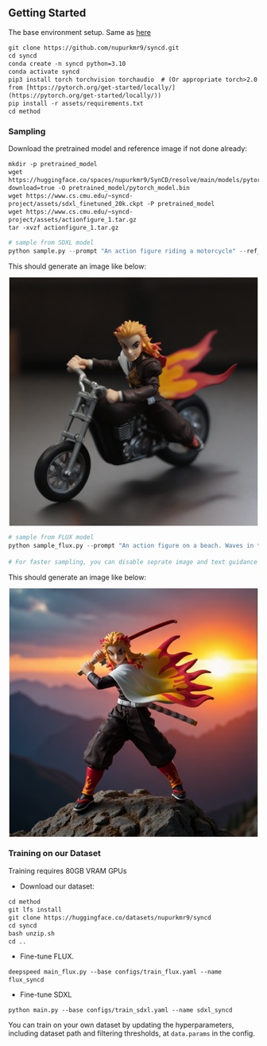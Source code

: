 ## Getting Started

The base environment setup. Same as [here](https://github.com/nupurkmr9/syncd/blob/main/README.md#getting-started)

```
git clone https://github.com/nupurkmr9/syncd.git
cd syncd
conda create -n syncd python=3.10
conda activate syncd
pip3 install torch torchvision torchaudio  # (Or appropriate torch>2.0 from [https://pytorch.org/get-started/locally/](https://pytorch.org/get-started/locally/))
pip install -r assets/requirements.txt
cd method
```

### Sampling

Download the pretrained model and reference image if not done already:
```
mkdir -p pretrained_model
wget https://huggingface.co/spaces/nupurkmr9/SynCD/resolve/main/models/pytorch_model.bin?download=true -O pretrained_model/pytorch_model.bin
wget https://www.cs.cmu.edu/~syncd-project/assets/sdxl_finetuned_20k.ckpt -P pretrained_model
wget https://www.cs.cmu.edu/~syncd-project/assets/actionfigure_1.tar.gz
tar -xvzf actionfigure_1.tar.gz
```


```python
# sample from SDXL model
python sample.py --prompt "An action figure riding a motorcycle" --ref_images actionfigure_1 --ref_category "action figure" --finetuned_path pretrained_model/sdxl_finetuned_20k.ckpt
```

This should generate an image like below:

<p align="center">
<img src='../assets/sample_sdxl.jpg' align="center" width=500>
</p>

```python
# sample from FLUX model
python sample_flux.py --prompt "An action figure on a beach. Waves in the background. Realistic shot." --ref_images actionfigure_1 --finetuned_path pretrained_model/pytorch_model.bin --numref 3 --true_cfg_scale 1.5

# For faster sampling, you can disable seprate image and text guidance by setting true_cfg_scale to 1.0. 
```

This should generate an image like below:

<p align="center">
<img src='../assets/sample_flux.jpg' align="center" width=500>
</p>

### Training on our Dataset

Training requires 80GB VRAM GPUs

* Download our dataset:

```
cd method
git lfs install
git clone https://huggingface.co/datasets/nupurkmr9/syncd
cd syncd
bash unzip.sh 
cd ..
```

* Fine-tune FLUX.
```
deepspeed main_flux.py --base configs/train_flux.yaml --name flux_syncd 
```


* Fine-tune SDXL
```
python main.py --base configs/train_sdxl.yaml --name sdxl_syncd 
```

You can train on your own dataset by updating the hyperparameters, including dataset path and filtering thresholds, at `data.params` in the config.